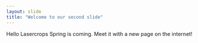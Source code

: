 ```yaml
---
layout: slide
title: "Welcome to our second slide"
---
```

Hello Lasercrops
Spring is coming. Meet it with a new page on the internet!